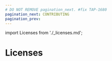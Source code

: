 ```yaml
---
# DO NOT REMOVE pagination_next. #fix TAP-1680
pagination_next: CONTRIBUTING
pagination_prev: 
---
```

import Licenses from './_licenses.md';

# Licenses

<Licenses />
